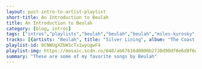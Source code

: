 ```yaml
---
layout: post-intro-to-artist-playlist
short-title: An Introduction to Beulah
title: An Introduction to Beulah
category: [blog, intros]
tags: ["intros","playlists","beulah","beulah","beulah","miles-kurosky","beulah","beulah","beulah","beulah","beulah","beulah","miles-kurosky","beulah","beulah","beulah","beulah","beulah","beulah","beulah","beulah","beulah","beulah","beulah","beulah","beulah","beulah","miles-kurosky","beulah","beulah","beulah","beulah","miles-kurosky","beulah","beulah","beulah","miles-kurosky"]
tracks: [{artists: "Beulah", title: "Silver Lining", album: "The Coast Is Never Clear"},{artists: "Beulah", title: "Don't Forget to Breathe", album: "Yoko"},{artists: "Beulah", title: "If We Can Land A Man On The Moon, Surely I Can Win Your Heart", album: "When Your Heartstrings Break"},{artists: "Miles Kurosky", title: "Dog In The Burning Building", album: "The Desert Of Shallow Effects"},{artists: "Beulah", title: "Gene Autry", album: "The Coast Is Never Clear"},{artists: "Beulah", title: "Hey Brother", album: "The Coast Is Never Clear"},{artists: "Beulah", title: "Calm Go The Wild Seas", album: "When Your Heartstrings Break"},{artists: "Beulah", title: "Cruel Minor change", album: "The Coast Is Never Clear"},{artists: "Beulah", title: "Burned By the Sun", album: "The Coast Is Never Clear"},{artists: "Beulah", title: "Score From Augusta", album: "When Your Heartstrings Break"},{artists: "Miles Kurosky", title: "Pink Lips, Black Lungs", album: "The Desert Of Shallow Effects"},{artists: "Beulah", title: "Fooled with the Wrong Guy", album: "Yoko"},{artists: "Beulah", title: "Silverado Days", album: "When Your Heartstrings Break"},{artists: "Beulah", title: "A Good Man Is Easy To Kill", album: "The Coast Is Never Clear"},{artists: "Beulah", title: "Warmer", album: "When Your Heartstrings Break"},{artists: "Beulah", title: "Gravity's Bringing Us Down", album: "The Coast Is Never Clear"},{artists: "Beulah", title: "My Side of the City", album: "Yoko"},{artists: "Beulah", title: "Popular Mechanics For Lovers", album: "The Coast Is Never Clear"},{artists: "Beulah", title: "Sunday Under Glass", album: "When Your Heartstrings Break"},{artists: "Beulah", title: "Night Is The Day Turned Inside Out", album: "The Coast Is Never Clear"},{artists: "Beulah", title: "Matter Vs. Space", album: "When Your Heartstrings Break"},{artists: "Beulah", title: "I'll Be Your Lampshade", album: "The Coast Is Never Clear"},{artists: "Beulah", title: "You're Only King Once", album: "Yoko"},{artists: "Beulah", title: "Emma Blowgun's Last Stand", album: "When Your Heartstrings Break"},{artists: "Beulah", title: "Me and Jesus Don't Talk Anymore", album: "Yoko"},{artists: "Miles Kurosky", title: "Notes From The Polish Underground", album: "The Desert Of Shallow Effects"},{artists: "Beulah", title: "Hello Resolven", album: "The Coast Is Never Clear"},{artists: "Beulah", title: "Your Mother Loves You Son", album: "Yoko"},{artists: "Beulah", title: "What Will You Do When Your Suntan Fades?", album: "The Coast Is Never Clear"},{artists: "Beulah", title: "The Rise and Fall or Our Hero's Reward", album: "Handsome Western States"},{artists: "Miles Kurosky", title: "An Apple For An Apple", album: "The Desert Of Shallow Effects"},{artists: "Beulah", title: "Landslide Baby", album: "Yoko"},{artists: "Beulah", title: "Ballad Of The Lonely Argonaut", album: "When Your Heartstrings Break"},{artists: "Beulah", title: "I've Been Broken (I've Been Fixed)", album: "Handsome Western States"},{artists: "Miles Kurosky", title: "The World Won't Last The Night", album: "The Desert Of Shallow Effects"}]
playlist-id: 0CNWUgXZbW1cTx1wyugwF4
playlist-img: https://mosaic.scdn.co/640/ab67616d0000b2730d90df0e6d8f6d9dd9ec44bcab67616d0000b2736a5f769e0e1324e255a31aedab67616d0000b27375996669993dbbb5f5718ff7ab67616d0000b273b1dd7197f90130ad6fcfe3f6
summary: "These are some of my favorite songs by Beulah"
---
```

